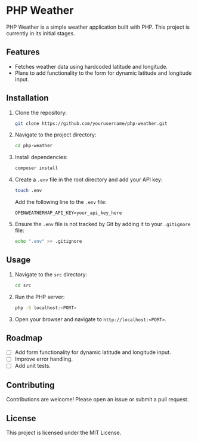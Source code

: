 # PHP Weather

PHP Weather is a simple weather application built with PHP. This project is currently in its initial stages.

## Features

- Fetches weather data using hardcoded latitude and longitude.
- Plans to add functionality to the form for dynamic latitude and longitude input.

## Installation

1. Clone the repository:

    ```sh
    git clone https://github.com/yourusername/php-weather.git
    ```

2. Navigate to the project directory:

    ```sh
    cd php-weather
    ```

3. Install dependencies:

    ```sh
    composer install
    ```

4. Create a `.env` file in the root directory and add your API key:

    ```sh
    touch .env
    ```

    Add the following line to the `.env` file:

    ```env
    OPENWEATHERMAP_API_KEY=your_api_key_here
    ```

5. Ensure the `.env` file is not tracked by Git by adding it to your `.gitignore` file:

    ```sh
    echo ".env" >> .gitignore
    ```

## Usage

1. Navigate to the `src` directory:

    ```sh
    cd src
    ```

2. Run the PHP server:

    ```sh
    php -S localhost:<PORT>
    ```

3. Open your browser and navigate to `http://localhost:<PORT>`.

## Roadmap

- [ ] Add form functionality for dynamic latitude and longitude input.
- [ ] Improve error handling.
- [ ] Add unit tests.

## Contributing

Contributions are welcome! Please open an issue or submit a pull request.

## License

This project is licensed under the MIT License.
